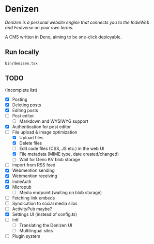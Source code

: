 # Denizen

_Denizen is a personal website engine that connects you to the IndieWeb and
Fediverse on your own terms._

A CMS written in Deno, aiming to be one-click deployable.

## Run locally

~~~
bin/denizen.tsx
~~~

## TODO

(Incomplete list)

- [X] Posting
- [X] Deleting posts
- [X] Editing posts
- [ ] Post editor
  - [ ] Markdown and WYSIWYG support
- [X] Authentication for post editor
- [ ] File upload & image optimization
  - [X] Upload files
  - [X] Delete files
  - [ ] Edit code files (CSS, JS etc.) in the web UI
  - [X] File metadata (MIME type, date created/changed)
  - [ ] Wait for Deno KV blob storage
- [ ] Import from RSS feed
- [X] Webmention sending
- [X] Webmention receiving
- [X] IndieAuth
- [X] Micropub
  - [ ] Media endpoint (waiting on blob storage)
- [ ] Fetching link embeds
- [ ] Syndication to social media silos
- [ ] ActivityPub maybe?
- [X] Settings UI (instead of config.ts)
- [ ] Intl
  - [ ] Translating the Denizen UI
  - [ ] Multilingual sites
- [ ] Plugin system

